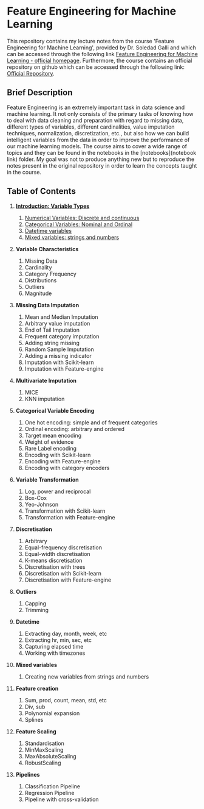 # Feature Engineering for Machine Learning
This repository contains my lecture notes from the course 'Feature Engineering for Machine Learning', provided by Dr. Soledad Galli and which can be accessed through the following
link [Feature Engineering for Machine Learning - official homepage](https://www.trainindata.com/p/feature-engineering-for-machine-learning). Furthermore, the course contains an official repository on github which can be accessed through the following link: [Official Repository](https://github.com/solegalli/feature-engineering-for-machine-learning). 

## Brief Description
Feature Engineering is an extremely important task in data science and machine learning. It not only consists of the primary tasks of knowing how to deal with data cleaning and preparation with regard to missing data, different types of variables, different cardinalities, value imputation techniques, normalization, discretization, etc., but also how we can build intelligent variables from the data in order to improve the performance of our machine learning models. The course aims to cover a wide range of topics and they can be found in the notebooks in the [notebooks](notebook link) folder. My goal was not to produce anything new but to reproduce the notes present in the original repository in order to learn the concepts taught in the course.

## Table of Contents

1. [**Introduction: Variable Types**](https://github.com/joaolucasmiqueleto/courses/tree/main/feature-engineering-for-machine-learning/section-03-types-of-variables)
	1. [Numerical Variables: Discrete and continuous](https://github.com/joaolucasmiqueleto/courses/blob/main/feature-engineering-for-machine-learning/section-03-types-of-variables/01__numerical_variables.ipynb)
	2. [Categorical Variables: Nominal and Ordinal](https://github.com/joaolucasmiqueleto/courses/blob/main/feature-engineering-for-machine-learning/section-03-types-of-variables/02__categorical_variables.ipynb)
	3. [Datetime variables](https://github.com/joaolucasmiqueleto/courses/blob/main/feature-engineering-for-machine-learning/section-03-types-of-variables/03__date_time_variables.ipynb)
	4. [Mixed variables: strings and numbers](https://github.com/joaolucasmiqueleto/courses/blob/main/feature-engineering-for-machine-learning/section-03-types-of-variables/04__mixed_variables.ipynb)

2. **Variable Characteristics**
	1. Missing Data 
	2. Cardinality
	3. Category Frequency
	4. Distributions
	5. Outliers
	6. Magnitude

3. **Missing Data Imputation**
	1. Mean and Median Imputation
	2. Arbitrary value imputation
	3. End of Tail Imputation
	4. Frequent category imputation
	5. Adding string missing
	6. Random Sample Imputation
	7. Adding a missing indicator
	8. Imputation with Scikit-learn
	9. Imputation with Feature-engine

4. **Multivariate Imputation**
	1. MICE
	2. KNN imputation

5. **Categorical Variable Encoding**
	1. One hot encoding: simple and of frequent categories
	2. Ordinal encoding: arbitrary and ordered
	3. Target mean encoding
	4. Weight of evidence
	6. Rare Label encoding
	7. Encoding with Scikit-learn
	8. Encoding with Feature-engine
	9. Encoding with category encoders

6. **Variable Transformation**
	1. Log, power and reciprocal
	2. Box-Cox
	3. Yeo-Johnson
	4. Transformation with Scikit-learn
	5. Transformation with Feature-engine

7. **Discretisation**
	1. Arbitrary
	2. Equal-frequency discretisation
	3. Equal-width discretisation
	4. K-means discretisation
	5. Discretisation with trees
	6. Discretisation with Scikit-learn
	7. Discretisation with Feature-engine

8. **Outliers**
	1. Capping
	2. Trimming

9. **Datetime**
	1. Extracting day, month, week, etc
	2. Extracting hr, min, sec, etc
	3. Capturing elapsed time
	4. Working with timezones
	
10. **Mixed variables**
	1. Creating new variables from strings and numbers

11. **Feature creation**
	1. Sum, prod, count, mean, std, etc
	2. Div, sub
	3. Polynomial expansion
	4. Splines
	
12. **Feature Scaling**
	1. Standardisation
	2. MinMaxScaling
	3. MaxAbsoluteScaling
	4. RobustScaling

13. **Pipelines**
	1. Classification Pipeline
	2. Regression Pipeline
	3. Pipeline with cross-validation
